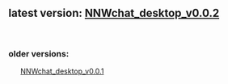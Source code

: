 <!DOCTYPE html>
<html lang="en">
<head>
    <meta charset="UTF-8">
    <meta name="viewport" content="width=device-width, initial-scale=1.0">
   
</head>

<body>
    <h2>latest version: <a href="https://github.com/NNWDeveloper/NNWchat_desktop/raw/refs/heads/main/NNWchat_desktop.WindowsInstaller0.0.2.exe">NNWchat_desktop_v0.0.2</a></h2>
    <br>
    <h3>older versions:</h3>
    <ul><a href="https://github.com/NNWDeveloper/NNWchat_desktop/raw/refs/heads/main/NNWchat_desktop.WindowsInstaller0.0.1.exe">NNWchat_desktop_v0.0.1</a></ul>
</body>
</html>
